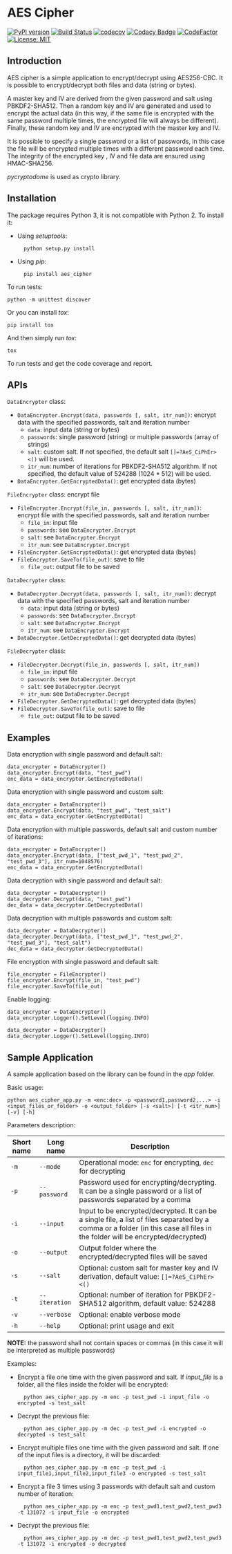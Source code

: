 # AES Cipher
[![PyPI version](https://badge.fury.io/py/aes-cipher.svg)](https://badge.fury.io/py/aes-cipher)
[![Build Status](https://www.travis-ci.com/ebellocchia/aes_cipher.svg?branch=main)](https://travis-ci.com/ebellocchia/aes_cipher)
[![codecov](https://codecov.io/gh/ebellocchia/aes_cipher/branch/main/graph/badge.svg)](https://codecov.io/gh/ebellocchia/aes_cipher)
[![Codacy Badge](https://app.codacy.com/project/badge/Grade/9afd9788aa0e43faa491edcf6ed29d5e)](https://www.codacy.com/gh/ebellocchia/aes_cipher/dashboard?utm_source=github.com&amp;utm_medium=referral&amp;utm_content=ebellocchia/aes_cipher&amp;utm_campaign=Badge_Grade)
[![CodeFactor](https://www.codefactor.io/repository/github/ebellocchia/aes_cipher/badge)](https://www.codefactor.io/repository/github/ebellocchia/aes_cipher)
[![License: MIT](https://img.shields.io/badge/License-MIT-yellow.svg)](https://raw.githubusercontent.com/ebellocchia/bip_utils/master/LICENSE)

## Introduction

AES cipher is a simple application to encrypt/decrypt using AES256-CBC. It is possible to encrypt/decrypt both files and data (string or bytes).

A master key and IV are derived from the given password and salt using PBKDF2-SHA512. Then a random key and IV are generated and used to encrypt the actual data (in this way, if the same file is encrypted with the same password multiple times, the encrypted file will always be different). Finally, these random key and IV are encrypted with the master key and IV.

It is possible to specify a single password or a list of passwords, in this case the file will be encrypted multiple times with a different password each time. The integrity of the encrypted key , IV and file data are ensured using HMAC-SHA256.

*pycryptodome* is used as crypto library.

## Installation

The package requires Python 3, it is not compatible with Python 2.
To install it:
- Using *setuptools*:

        python setup.py install

- Using *pip*:

        pip install aes_cipher

To run tests:

    python -m unittest discover

Or you can install *tox*:

    pip install tox

And then simply run *tox*:

    tox

To run tests and get the code coverage and report.

## APIs

`DataEncrypter` class:

- `DataEncrypter.Encrypt(data, passwords [, salt, itr_num])`: encrypt data with the specified passwords, salt and iteration number
    - `data`: input data (string or bytes)
    - `passwords`: single password (string) or multiple passwords (array of strings)
    - `salt`: custom salt. If not specified, the default salt `[]=?AeS_CiPhEr><()` will be used.
    - `itr_num`: number of iterations for PBKDF2-SHA512 algorithm. If not specified, the default value of 524288 (1024 * 512) will be used.
- `DataEncrypter.GetEncryptedData()`: get encrypted data (bytes)

`FileEncrypter` class: encrypt file

- `FileEncrypter.Encrypt(file_in, passwords [, salt, itr_num])`: encrypt file with the specified passwords, salt and iteration number
    - `file_in`: input file
    - `passwords`: see `DataEncrypter.Encrypt`
    - `salt`: see `DataEncrypter.Encrypt`
    - `itr_num`: see `DataEncrypter.Encrypt`
- `FileEncrypter.GetEncryptedData()`: get encrypted data (bytes)
- `FileEncrypter.SaveTo(file_out)`: save to file
    - `file_out`: output file to be saved

`DataDecrypter` class:

- `DataDecrypter.Decrypt(data, passwords [, salt, itr_num])`: decrypt data with the specified passwords, salt and iteration number
    - `data`: input data (string or bytes)
    - `passwords`: see `DataEncrypter.Encrypt`
    - `salt`: see `DataEncrypter.Encrypt`
    - `itr_num`: see `DataEncrypter.Encrypt`
- `DataDecrypter.GetDecryptedData()`: get decrypted data (bytes)

`FileDecrypter` class:

- `FileDecrypter.Decrypt(file_in, passwords [, salt, itr_num])`
    - `file_in`: input file
    - `passwords`: see `DataDecrypter.Decrypt`
    - `salt`: see `DataDecrypter.Decrypt`
    - `itr_num`: see `DataDecrypter.Decrypt`
- `FileDecrypter.GetDecryptedData()`: get decrypted data (bytes)
- `FileDecrypter.SaveTo(file_out)`: save to file
    - `file_out`: output file to be saved

## Examples

Data encryption with single password and default salt:

    data_encrypter = DataEncrypter()
    data_encrypter.Encrypt(data, "test_pwd")
    enc_data = data_encrypter.GetEncryptedData()

Data encryption with single password and custom salt:

    data_encrypter = DataEncrypter()
    data_encrypter.Encrypt(data, "test_pwd", "test_salt")
    enc_data = data_encrypter.GetEncryptedData()

Data encryption with multiple passwords, default salt and custom number of iterations:

    data_encrypter = DataEncrypter()
    data_encrypter.Encrypt(data, ["test_pwd_1", "test_pwd_2", "test_pwd_3"], itr_num=1048576)
    enc_data = data_encrypter.GetEncryptedData()

Data decryption with single password and default salt:

    data_decrypter = DataDecrypter()
    data_decrypter.Decrypt(data, "test_pwd")
    dec_data = data_decrypter.GetDecryptedData()

Data decryption with multiple passwords and custom salt:

    data_decrypter = DataDecrypter()
    data_decrypter.Decrypt(data, ["test_pwd_1", "test_pwd_2", "test_pwd_3"], "test_salt")
    dec_data = data_decrypter.GetDecryptedData()

File encryption with single password and default salt:

    file_encrypter = FileEncrypter()
    file_encrypter.Encrypt(file_in, "test_pwd")
    file_encrypter.SaveTo(file_out)

Enable logging:

    data_encrypter = DataEncrypter()
    data_encrypter.Logger().SetLevel(logging.INFO)

    data_decrypter = DataDecrypter()
    data_decrypter.Logger().SetLevel(logging.INFO)

## Sample Application

A sample application based on the library can be found in the *app* folder.

Basic usage:

    python aes_cipher_app.py -m <enc:dec> -p <password1,password2,...> -i <input_files_or_folder> -o <output_folder> [-s <salt>] [-t <itr_num>] [-v] [-h]

Parameters description:

|Short name|Long name|Description|
|---|---|---|
|`-m`|`--mode`|Operational mode: `enc` for encrypting, `dec` for decrypting|
|`-p`|`--password`|Password used for encrypting/decrypting. It can be a single password or a list of passwords separated by a comma|
|`-i`|`--input`|Input to be encrypted/decrypted. It can be a single file, a list of files separated by a comma or a folder (in this case all files in the folder will be encrypted/decrypted)|
|`-o`|`--output`|Output folder where the encrypted/decrypted files will be saved|
|`-s`|`--salt`|Optional: custom salt for master key and IV derivation, default value: `[]=?AeS_CiPhEr><()`|
|`-t`|`--iteration`|Optional: number of iteration for PBKDF2-SHA512 algorithm, default value: 524288|
|`-v`|`--verbose`|Optional: enable verbose mode|
|`-h`|`--help`|Optional: print usage and exit|

**NOTE:** the password shall not contain spaces or commas (in this case it will be interpreted as multiple passwords)

Examples:

- Encrypt a file one time with the given password and salt. If *input_file* is a folder, all the files inside the folder will be encrypted:

        python aes_cipher_app.py -m enc -p test_pwd -i input_file -o encrypted -s test_salt

- Decrypt the previous file:

        python aes_cipher_app.py -m dec -p test_pwd -i encrypted -o decrypted -s test_salt

- Encrypt multiple files one time with the given password and salt. If one of the input files is a directory, it will be discarded:

        python aes_cipher_app.py -m enc -p test_pwd -i input_file1,input_file2,input_file3 -o encrypted -s test_salt

- Encrypt a file 3 times using 3 passwords with default salt and custom number of iteration:

        python aes_cipher_app.py -m enc -p test_pwd1,test_pwd2,test_pwd3 -t 131072 -i input_file -o encrypted

- Decrypt the previous file:

        python aes_cipher_app.py -m dec -p test_pwd1,test_pwd2,test_pwd3 -t 131072 -i encrypted -o decrypted
